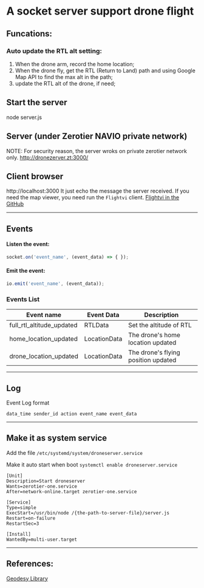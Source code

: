 # A socket server support drone flight

## Funcations:
### Auto update the RTL alt setting:
1. When the drone arm, record the home location;
2. When the drone fly, get the RTL (Return to Land) path and using Google Map API to find the max alt in the path;
3. update the RTL alt of the drone, if need;

## Start the server
node server.js

## Server (under Zerotier NAVIO private network)
NOTE: For security reason, the server wroks on private zerotier network only.
http://dronezerver.zt:3000/

## Client browser
http://localhost:3000
It just echo the message the server received. If you need the map viewer, you need run the `Flightvi` client.
[Flightvi in the GitHub](https://github.com/rc-bellergy/flightvi)

---
## Events
#### Listen the event:
```js
socket.on('event_name', (event_data) => { });
```
#### Emit the event:
```js
io.emit('event_name', (event_data));
```

### Events List
| Event name                | Event Data   | Description                         |
| ------------------------- | ------------ | ----------------------------------- |
| full_rtl_altitude_updated | RTLData      | Set the altitude of RTL             |
| home_location_updated     | LocationData | The drone's home location updated   |
| drone_location_updated    | LocationData | The drone's flying position updated |

---
## Log

Event Log format

    data_time sender_id action event_name event_data

---
## Make it as system service
Add the file `/etc/systemd/system/droneserver.service`

Make it auto start when boot `systemctl enable droneserver.service`

```
[Unit]
Description=Start droneserver
Wants=zerotier-one.service
After=network-online.target zerotier-one.service

[Service]
Type=simple
ExecStart=/usr/bin/node /{the-path-to-server-file}/server.js
Restart=on-failure
RestartSec=3

[Install]
WantedBy=multi-user.target
```

---
## References:
[Geodesy Library](https://www.movable-type.co.uk/scripts/geodesy-library.html)
